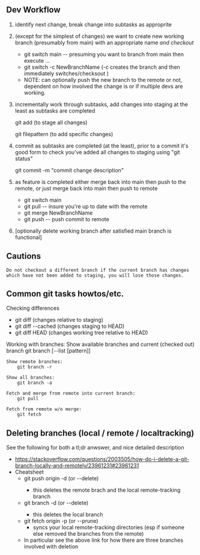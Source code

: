 

## Dev Workflow
1. identify next change, break change into subtasks as approprite
2. (except for the simplest of changes) we want to create new working branch (presumably from main) with an appropriate name *and checkout*
   * git switch main  -- presuming you want to branch from main then execute ...
   * git switch -c NewBranchName (-c creates the branch and then immediately switches/checksout )
   * NOTE: can optionally push the new branch to the remote or not, dependent on how involved the change is or if multiple devs are working.
   
4. incrementally work through subtasks, add changes into staging at the least as subtasks are completed

    git add (to stage all changes)
	
	git filepattern (to add specific changes)	
3.	commit as subtasks are completed (at the least), prior to a commit it's good form to check you've added all changes to staging using "git status"
  
    git commit -m "commit change description"
3.	as feature is completed either merge back into main then push to the remote, or just merge back into main then push to remote

     * git switch main 
     * git pull -- insure you're up to date with the remote
     * git merge NewBranchName
     * git push -- push commit to remote
   
3. [optionally delete working branch after satisfied main branch is functional]

## Cautions
	Do not checkout a different branch if the current branch has changes which have not been added to staging, you will lose those changes.
	
## Common git tasks howtos/etc.

Checking differences
   * git diff		(changes relative to staging)
   * git diff --cached    (changes staging to HEAD)
   * git diff HEAD	(changes working tree relative to HEAD)

Working with branches:
	Show available branches and current (checked out) branch
		git branch [--list [pattern]]

	Show remote branches:
		git branch -r

	Show all branches:
		git branch -a

	Fetch and merge from remote into current branch:
		git pull

	Fetch from remote w/o merge:
		git fetch
	
## Deleting branches (local / remote / localtracking)
See the following for both a tl;dr anwswer, and nice detailed description
* https://stackoverflow.com/questions/2003505/how-do-i-delete-a-git-branch-locally-and-remotely/23961231#23961231
* Cheatsheet
  * git push origin -d (or --delete) <branch> 
    * this deletes the remote brach and the local remote-tracking branch
  * git branch -d (or --delete) <branch>
    * this deletes the local branch
  * git fetch origin -p (or --prune)
    * syncs your local remote-tracking directories (esp if someone else removed the branches from the remote)
  * In particular see the above link for how there are three branches involved with deletion

